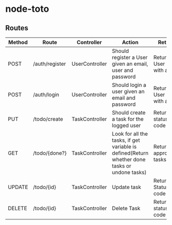 # node-toto


## Routes
| Method | Route          | Controller     | Action                                                                                         | Return                      |
|--------|----------------|----------------|------------------------------------------------------------------------------------------------|-----------------------------|
| POST   | /auth/register | UserController | Should register a User given an email, user and password                                       | Return User info with a jWT |
| POST   | /auth/login    | UserController | Should login a user given an email and password                                                | Return User info with a jWT |
| PUT    | /todo/create   | TaskController | Should create a task for the logged user                                                       | Return status code          |
| GET    | /todo/{done?}  | TaskController | Look for all the tasks, if get variable is defined(Return whether  done tasks or undone tasks) | Return the appropiate tasks |
| UPDATE | /todo/{id}     | TaskController | Update task                                                                                    | Return Status code          |
| DELETE | /todo/{id}     | TaskController | Delete Task                                                                                    | Return status code          |